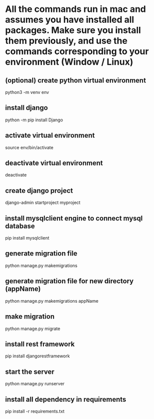 
# All the commands run in mac and assumes you have installed all packages. Make sure you install them previously, and use the commands corresponding to your environment (Window / Linux)

## (optional) create python virtual environment
python3 -m venv env

## install django
python -m pip install Django

## activate virtual environment
source env/bin/activate

## deactivate virtual environment
deactivate

## create django project
django-admin startproject myproject

## install mysqlclient engine to connect mysql database
pip install mysqlclient

## generate migration file
python manage.py makemigrations

## generate migration file for new directory (appName)
python manage.py makemigrations appName

## make migration
python manage.py migrate

## install rest framework
pip install djangorestframework

## start the server
python manage.py runserver 

## install all dependency in requirements
pip install -r requirements.txt

